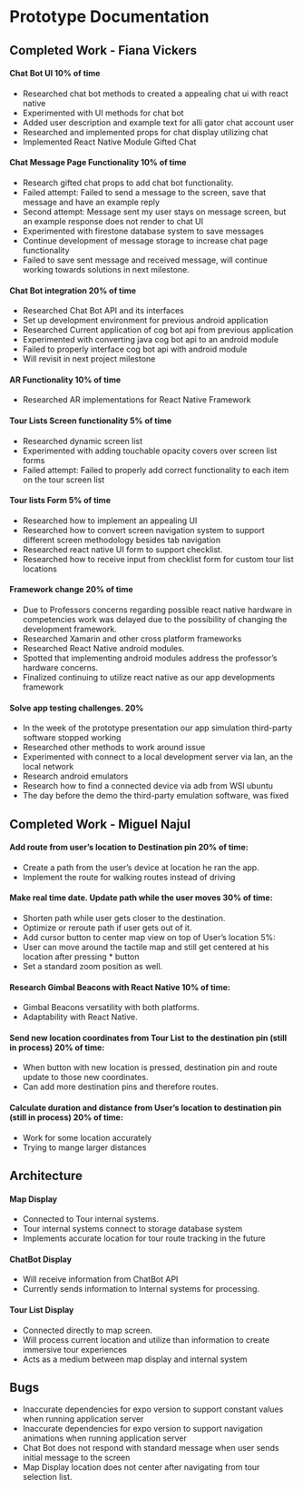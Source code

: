 # Prototype Documentation 

## Completed Work - Fiana Vickers

#### Chat Bot UI 10% of time   
*	Researched chat bot methods to created a appealing chat ui with react native
*	Experimented with UI methods for chat bot   
*	Added user description and example text for alli gator chat account user  
*	Researched and implemented props for chat display utilizing chat  
*	Implemented React Native Module Gifted Chat  

#### Chat Message Page Functionality 10% of time  
*	Research gifted chat props to add chat bot functionality. 
*	Failed attempt: Failed to send a message to the screen, save that message and have an example reply
*	Second attempt: Message sent my user stays on message screen, but an example response does not render to chat UI 
*	Experimented with firestone database system to save messages  
*   Continue development of message storage to increase chat page functionality  
*	Failed to save sent message and received message, will continue working towards solutions in next milestone.   

#### Chat Bot integration 20% of time    
*   Researched Chat Bot API and its interfaces   
*   Set up development environment for previous android application  
*   Researched Current application of cog bot api from previous application  
*   Experimented with converting java cog bot api to an android module  
*   Failed to properly interface cog bot api with android module  
*   Will revisit in next project milestone  
	
#### AR Functionality 10% of time 
*	Researched AR implementations for React Native Framework  

#### Tour Lists Screen functionality 5% of time 
*   Researched dynamic screen list 
*   Experimented with adding touchable opacity covers over screen list forms     
*   Failed attempt: Failed to properly add correct functionality to each item on the tour screen list 

#### Tour lists Form 5% of time   
*   Researched how to implement an appealing UI  
*   Researched how to convert screen navigation system to support different screen methodology  besides tab navigation    
*   Researched react native UI form to support checklist.    
*   Researched how to receive input from checklist form for custom tour list locations  

#### Framework change 20% of time
*   Due to Professors concerns regarding possible react native hardware in competencies work was delayed due to the possibility of changing the development framework.     
*   Researched Xamarin and other cross platform frameworks    
*   Researched React Native android modules.   
*   Spotted that implementing android modules address the professor’s hardware concerns.   
*   Finalized continuing to utilize react native as our app developments framework  

#### Solve app testing challenges. 20%  
*   In the week of the prototype presentation our app simulation third-party software stopped   working     
*   Researched other methods to work around issue    
*   Experimented with connect to a local development server via lan, an the local network    
*   Research android emulators     
*   Research how to find a connected device via adb from WSl ubuntu     
*   The day before the demo the third-party emulation software, was fixed  
 
## Completed Work - Miguel Najul 

#### Add route from user’s location to Destination pin 20% of time: 
*   Create a path from the user’s device at location he ran the app.    
*   Implement the route for walking routes instead of driving 

#### Make real time date. Update path while the user moves 30% of time:
*   Shorten path while user gets closer to the destination.  
*   Optimize or reroute path if user gets out of it.   
*   Add cursor button to center map view on top of User’s location 5%:   
*   User can move around the tactile map and still get centered at  his location after pressing *  button  
*   Set a standard zoom position as well. 

#### Research Gimbal Beacons with React Native 10% of time: 
*   Gimbal Beacons versatility with both platforms.   
*   Adaptability with React Native. 

#### Send new location coordinates from Tour List to the destination pin (still in process) 20% of time: 
*   When button with new location is pressed, destination pin and route update to those new coordinates. 
*   Can add more destination pins and therefore routes. 

#### Calculate duration and distance from User’s location to destination pin (still in process) 20% of time: 
*   Work for some location accurately    
*   Trying to mange larger distances 

## Architecture
#### Map Display 
*	Connected to Tour internal systems. 
*	Tour internal systems connect to storage database system 
*	Implements accurate location for tour route tracking in the future 

#### ChatBot Display 
*	Will receive information from ChatBot API
*	Currently sends information to Internal systems for processing. 

#### Tour List Display 
*	Connected directly to map screen. 
*	Will process current location and utilize than information to create immersive tour experiences
*	Acts as a medium between map display and internal system

##  Bugs
*	Inaccurate dependencies for expo version to support constant values when running application server   
*	Inaccurate dependencies for expo version to support navigation animations when running application server   
*	Chat Bot does not respond with standard message when user sends initial message to the screen 
*	Map Display location does not center after navigating from tour selection list. 